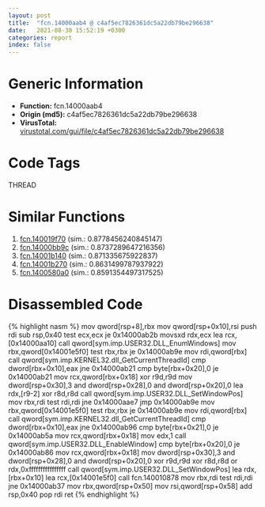 ```yaml
---
layout: post
title:  "fcn.14000aab4 @ c4af5ec7826361dc5a22db79be296638"
date:   2021-08-30 15:52:19 +0300
categories: report
index: false
---
```


# Generic Information
- **Function:** fcn.14000aab4
- **Origin (md5):** c4af5ec7826361dc5a22db79be296638
- **VirusTotal:** [virustotal.com/gui/file/c4af5ec7826361dc5a22db79be296638][virustotal_ref]

# Code Tags
<span class="tag" id="THREAD">THREAD</span>


# Similar Functions

1. [fcn.140019f70][similar_1_ref] (sim.: 0.8778456240845147)
2. [fcn.14000bb9c][similar_2_ref] (sim.: 0.8737289647216356)
3. [fcn.14001b140][similar_3_ref] (sim.: 0.871335675922837)
4. [fcn.14001b270][similar_4_ref] (sim.: 0.8631499787937922)
5. [fcn.1400580a0][similar_5_ref] (sim.: 0.8591354497317525)


# Disassembled Code

{% highlight nasm %}
mov qword[rsp+8],rbx
mov qword[rsp+0x10],rsi
push rdi
sub rsp,0x40
test ecx,ecx
je 0x14000ab2b
movsxd rdx,ecx
lea rcx,[0x14000aa10]
call qword[sym.imp.USER32.DLL_EnumWindows]
mov rbx,qword[0x14001e5f0]
test rbx,rbx
je 0x14000ab9e
mov rdi,qword[rbx]
call qword[sym.imp.KERNEL32.dll_GetCurrentThreadId]
cmp dword[rbx+0x10],eax
jne 0x14000ab21
cmp byte[rbx+0x20],0
je 0x14000ab21
mov rcx,qword[rbx+0x18]
xor r9d,r9d
mov dword[rsp+0x30],3
and dword[rsp+0x28],0
and dword[rsp+0x20],0
lea rdx,[r9-2]
xor r8d,r8d
call qword[sym.imp.USER32.DLL_SetWindowPos]
mov rbx,rdi
test rdi,rdi
jne 0x14000aae7
jmp 0x14000ab9e
mov rbx,qword[0x14001e5f0]
test rbx,rbx
je 0x14000ab9e
mov rdi,qword[rbx]
call qword[sym.imp.KERNEL32.dll_GetCurrentThreadId]
cmp dword[rbx+0x10],eax
jne 0x14000ab96
cmp byte[rbx+0x21],0
je 0x14000ab5a
mov rcx,qword[rbx+0x18]
mov edx,1
call qword[sym.imp.USER32.DLL_EnableWindow]
cmp byte[rbx+0x20],0
je 0x14000ab86
mov rcx,qword[rbx+0x18]
mov dword[rsp+0x30],3
and dword[rsp+0x28],0
and dword[rsp+0x20],0
xor r9d,r9d
xor r8d,r8d
or rdx,0xffffffffffffffff
call qword[sym.imp.USER32.DLL_SetWindowPos]
lea rdx,[rbx+0x10]
lea rcx,[0x14001e5f0]
call fcn.140010878
mov rbx,rdi
test rdi,rdi
jne 0x14000ab37
mov rbx,qword[rsp+0x50]
mov rsi,qword[rsp+0x58]
add rsp,0x40
pop rdi
ret 
{% endhighlight %}


[similar_1_ref]: /report/fcn.140019f70@a5e8b4820319974b4ce1027132e98e27
[similar_2_ref]: /report/fcn.14000bb9c@c4af5ec7826361dc5a22db79be296638
[similar_3_ref]: /report/fcn.14001b140@a5e8b4820319974b4ce1027132e98e27
[similar_4_ref]: /report/fcn.14001b270@a5e8b4820319974b4ce1027132e98e27
[similar_5_ref]: /report/fcn.1400580a0@3bee9e0608c478ffce0d10559aae732b
[virustotal_ref]: https://www.virustotal.com/gui/file/c4af5ec7826361dc5a22db79be296638